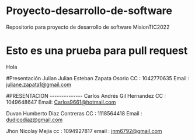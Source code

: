 # Proyecto-desarrollo-de-software
Repositorio para proyecto de desarrollo de software MisionTIC2022
# Esto es una prueba para pull request
Hola

#Presentación Julian
Julian Esteban Zapata Osorio
CC : 1042770635
Email : juliane.zapata1@gmail.com

#PRESENTACION --------------
Carlos Andrés Gil Hernandez
CC : 1049648647
Email: Carlos9661@hotmail.com

Duvan Humberto Diaz Contreras
CC : 1118564418
Email : dudicodiaz@gmail.com

Jhon Nicolay Mejia
cc : 1094927817
email : jnm6792@gmail.com
